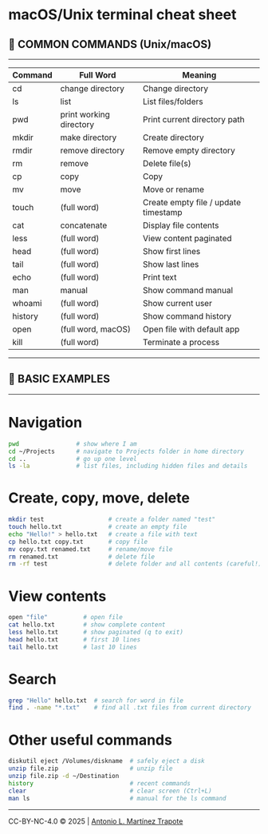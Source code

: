 
# macOS/Unix terminal cheat sheet

## 📂 COMMON COMMANDS (Unix/macOS)
---

Command | Full Word                  | Meaning
--------|----------------------------|-------------------------------
cd      | change directory           | Change directory
ls      | list                       | List files/folders
pwd     | print working directory    | Print current directory path
mkdir   | make directory             | Create directory
rmdir   | remove directory           | Remove empty directory
rm      | remove                     | Delete file(s)
cp      | copy                       | Copy
mv      | move                       | Move or rename
touch   | (full word)                | Create empty file / update timestamp
cat     | concatenate                | Display file contents
less    | (full word)                | View content paginated
head    | (full word)                | Show first lines
tail    | (full word)                | Show last lines
echo    | (full word)                | Print text
man     | manual                     | Show command manual
whoami  | (full word)                | Show current user
history | (full word)                | Show command history
open    | (full word, macOS)         | Open file with default app
kill    | (full word)                | Terminate a process

---

## 📖 BASIC EXAMPLES
---

# Navigation
```bash
pwd                # show where I am
cd ~/Projects      # navigate to Projects folder in home directory
cd ..              # go up one level
ls -la             # list files, including hidden files and details
```

# Create, copy, move, delete
```bash
mkdir test                  # create a folder named "test"
touch hello.txt             # create an empty file
echo "Hello!" > hello.txt   # create a file with text
cp hello.txt copy.txt       # copy file
mv copy.txt renamed.txt     # rename/move file
rm renamed.txt              # delete file
rm -rf test                 # delete folder and all contents (careful!)
```

# View contents
```bash
open "file"          # open file  
cat hello.txt        # show complete content
less hello.txt       # show paginated (q to exit)
head hello.txt       # first 10 lines
tail hello.txt       # last 10 lines
```

# Search
```bash
grep "Hello" hello.txt  # search for word in file
find . -name "*.txt"    # find all .txt files from current directory
```

# Other useful commands
```bash
diskutil eject /Volumes/diskname  # safely eject a disk
unzip file.zip                    # unzip file
unzip file.zip -d ~/Destination 
history                           # recent commands
clear                             # clear screen (Ctrl+L)
man ls                            # manual for the ls command
```

---
CC-BY-NC-4.0 &copy; 2025 | [Antonio L. Martínez Trapote](https://github.com/antoniotrapote) 